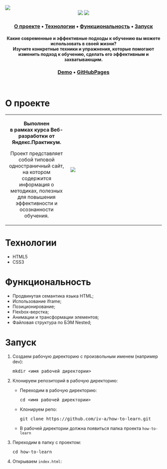 <img src="https://user-images.githubusercontent.com/61308457/169157127-d1749b86-6866-491b-a87a-e4ed3491d77f.svg" />

<div align="center">
  <img src="https://img.shields.io/badge/HTML5-E34F26?style=flat-square&logo=html5&logoColor=white" />
  <img src="https://img.shields.io/badge/CSS3-1572B6?style=flat-square&logo=css3&logoColor=white" />
</div>

<h3 align="center">
  <a href="#about">О проекте</a>
  •
  <a href="#techs">Технологии</a>
  •
  <a href="#functionality">Функциональность</a>
  •
  <a href="#install">Запуск</a>
</h3>

<h4 align=center>Какие современные и эффективные подходы к обучению вы можете использовать в своей жизни? <br> Изучите конкретные техники и упражнения, которые помогают изменить подход к обучению, сделать его эффективным и захватывающим.
</h4>

<h3 align="center">
  <a href=".." title="Link">Demo</a> 
  •
  <a href="https://iv-a.github.io/how-to-learn/">GitHubPages</a>
</h3>
<br>
<h1 id="about">О проекте</h1>
<table>
  <tbody>
    <tr>
      <td>
        <p align="center"><b>Выполнен <br> в рамках курса Веб-разработки от Яндекс.Практикум. </b><p>
        <p align="center">Проект представляет собой типовой одностраничный сайт, на котором содержится информация о методиках, полезных для повышения эффективности и осознанности обучения.</p>
      </td>
      <td width="60%"><img src="https://user-images.githubusercontent.com/61308457/169156206-e987778d-c8c2-42db-b28e-a790f011c5d2.gif"/></td>
    </tr>
  </tbody>
</table>

<h1 id="techs">Технологии</h1>
<ul>
  <li>HTML5</li>
  <li>CSS3</li>
</ul>
<h1 id="functionality">Функциональность</h1>
<ul>
  <li>Продвинутая семантика языка HTML;</li>
  <li>Использование iframe;</li>
  <li>Позиционирование;</li>
  <li>Flexbox-верстка;</li>
  <li>Анимации и трансформации элементов;</li>
  <li>Файловая структура по БЭМ Nested;</li>
</ul>
<h1 id="install">Запуск</h1>
<ol>
<li>
  <p>Создаем рабочую директорию с произвольным именем (например dev):</p>
<pre>
mkdir <имя рабочей директории>
</pre>
</li>
<li>
  <p>Клонируем репозиторий в рабочую директорию:</p>
  <ul>
  <li>
    <p>Переходим в рабочую директорию:</p>
<pre>
cd <имя рабочей директории>
</pre>
  </li>
  <li>
    <p>Клонируем репо:</p>
<pre>
git clone https://github.com/iv-a/how-to-learn.git
</pre>
  </li>
    <li>
      В рабочей директории должна появиться папка проекта <code>how-to-learn</code>
    </li>
  </ul>
</li>
<li>
  <p>Переходим в папку с проектом:</p>
<pre>
cd how-to-learn
</pre>
</li>
<li>
  <p>Открываем <code>index.html</code>:</p>
</li>
</ol>
